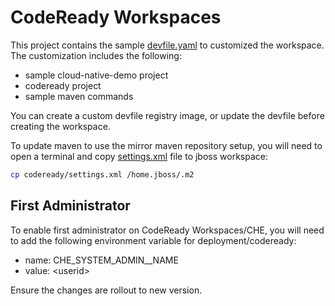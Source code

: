 # CodeReady Workspaces 

This project contains the sample [devfile.yaml](devfile.yaml) to customized the workspace. The customization includes the following:
- sample cloud-native-demo project
- codeready project
- sample maven commands

You can create a custom devfile registry image, or update the devfile before creating the workspace. 

To update maven to use the mirror maven repository setup, you will need to open a terminal and copy [settings.xml](settings.xml) file to jboss workspace:

```bash
cp codeready/settings.xml /home.jboss/.m2
```

## First Administrator
To enable first administrator on CodeReady Workspaces/CHE, you will need to add the following environment variable for deployment/codeready:

- name: CHE_SYSTEM_ADMIN__NAME
- value: \<userid\>

Ensure the changes are rollout to new version.
